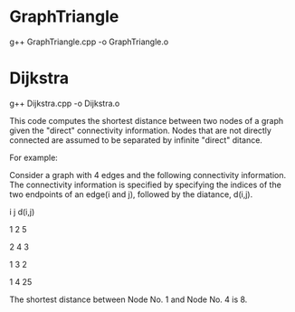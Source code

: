 # GraphTriangle
g++ GraphTriangle.cpp -o GraphTriangle.o
# Dijkstra
g++ Dijkstra.cpp -o Dijkstra.o

 This code computes the shortest distance between two nodes of a graph given the "direct"
 connectivity information. Nodes that are not directly connected are assumed to be separated
 by infinite "direct" ditance.
 
 For example:
 
 Consider a graph with 4 edges and the following connectivity information. The connectivity information is 
 specified by specifying the indices of the two endpoints of an edge(i and j), followed by the diatance, 
 d(i,j).
 
 i j d(i,j)
 
 1 2 5

 2 4 3
 
 1 3 2
 
 1 4 25
 
 The shortest distance between Node No. 1 and Node No. 4 is 8.
